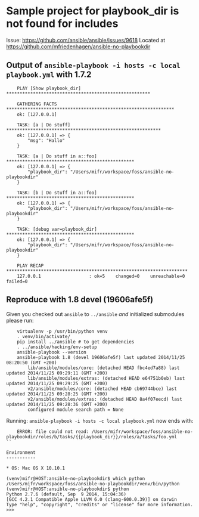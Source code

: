 Sample project for playbook_dir is not found for includes
=========================================================

Issue: https://github.com/ansible/ansible/issues/9618
Located at https://github.com/mfriedenhagen/ansible-no-playbookdir

Output of `ansible-playbook -i hosts -c local playbook.yml` with 1.7.2
----------------------------------------------------------------------

```
    PLAY [Show playbook_dir] ****************************************************** 

    GATHERING FACTS *************************************************************** 
    ok: [127.0.0.1]

    TASK: [a | Do stuff] ********************************************************** 
    ok: [127.0.0.1] => {
        "msg": "Hallo"
    }

    TASK: [a | Do stuff in a::foo] ************************************************ 
    ok: [127.0.0.1] => {
        "playbook_dir": "/Users/mifr/workspace/foss/ansible-no-playbookdir"
    }

    TASK: [b | Do stuff in a::foo] ************************************************ 
    ok: [127.0.0.1] => {
        "playbook_dir": "/Users/mifr/workspace/foss/ansible-no-playbookdir"
    }

    TASK: [debug var=playbook_dir] ************************************************ 
    ok: [127.0.0.1] => {
        "playbook_dir": "/Users/mifr/workspace/foss/ansible-no-playbookdir"
    }

    PLAY RECAP ******************************************************************** 
    127.0.0.1                  : ok=5    changed=0    unreachable=0    failed=0   
```

Reproduce with 1.8 devel (19606afe5f)
-------------------------------------
Given you checked out `ansible` to `../ansible` *and* initialized submodules please run:

```
    virtualenv -p /usr/bin/python venv
    . venv/bin/activate/
    pip install ../ansible # to get dependencies
    . ../ansible/hacking/env-setup
    ansible-playbook --version
    ansible-playbook 1.8 (devel 19606afe5f) last updated 2014/11/25 08:20:50 (GMT +200)
        lib/ansible/modules/core: (detached HEAD fbc4ed7a88) last updated 2014/11/25 09:29:11 (GMT +200)
        lib/ansible/modules/extras: (detached HEAD e64751b0eb) last updated 2014/11/25 09:29:25 (GMT +200)
        v2/ansible/modules/core: (detached HEAD cb69744bce) last updated 2014/11/25 09:28:25 (GMT +200)
        v2/ansible/modules/extras: (detached HEAD 8a4f07eecd) last updated 2014/11/25 09:28:36 (GMT +200)
        configured module search path = None
```

Running: `ansible-playbook -i hosts -c local playbook.yml` now ends with:

```
    ERROR: file could not read: /Users/mifr/workspace/foss/ansible-no-playbookdir/roles/b/tasks/{{playbook_dir}}/roles/a/tasks/foo.yml
``

Environment
-----------

* OS: Mac OS X 10.10.1

```
    (venv)mifr@HOST:ansible-no-playbookdir$ which python
    /Users/mifr/workspace/foss/ansible-no-playbookdir/venv/bin/python
    (venv)mifr@HOST:ansible-no-playbookdir$ python 
    Python 2.7.6 (default, Sep  9 2014, 15:04:36) 
    [GCC 4.2.1 Compatible Apple LLVM 6.0 (clang-600.0.39)] on darwin
    Type "help", "copyright", "credits" or "license" for more information.
    >>> 
```



